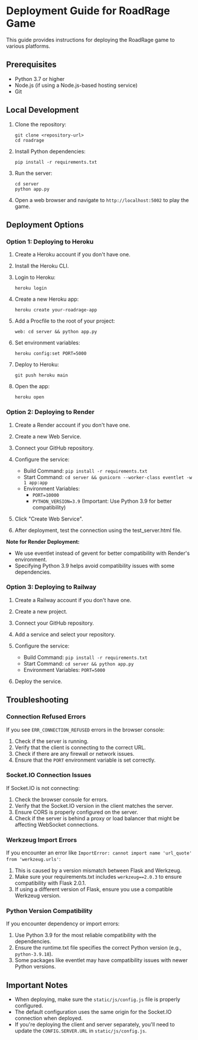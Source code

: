 # Deployment Guide for RoadRage Game

This guide provides instructions for deploying the RoadRage game to various platforms.

## Prerequisites

- Python 3.7 or higher
- Node.js (if using a Node.js-based hosting service)
- Git

## Local Development

1. Clone the repository:
   ```
   git clone <repository-url>
   cd roadrage
   ```

2. Install Python dependencies:
   ```
   pip install -r requirements.txt
   ```

3. Run the server:
   ```
   cd server
   python app.py
   ```

4. Open a web browser and navigate to `http://localhost:5002` to play the game.

## Deployment Options

### Option 1: Deploying to Heroku

1. Create a Heroku account if you don't have one.
2. Install the Heroku CLI.
3. Login to Heroku:
   ```
   heroku login
   ```

4. Create a new Heroku app:
   ```
   heroku create your-roadrage-app
   ```

5. Add a Procfile to the root of your project:
   ```
   web: cd server && python app.py
   ```

6. Set environment variables:
   ```
   heroku config:set PORT=5000
   ```

7. Deploy to Heroku:
   ```
   git push heroku main
   ```

8. Open the app:
   ```
   heroku open
   ```

### Option 2: Deploying to Render

1. Create a Render account if you don't have one.
2. Create a new Web Service.
3. Connect your GitHub repository.
4. Configure the service:
   - Build Command: `pip install -r requirements.txt`
   - Start Command: `cd server && gunicorn --worker-class eventlet -w 1 app:app`
   - Environment Variables: 
     - `PORT=10000`
     - `PYTHON_VERSION=3.9` (Important: Use Python 3.9 for better compatibility)

5. Click "Create Web Service".
6. After deployment, test the connection using the test_server.html file.

**Note for Render Deployment:**
- We use eventlet instead of gevent for better compatibility with Render's environment.
- Specifying Python 3.9 helps avoid compatibility issues with some dependencies.

### Option 3: Deploying to Railway

1. Create a Railway account if you don't have one.
2. Create a new project.
3. Connect your GitHub repository.
4. Add a service and select your repository.
5. Configure the service:
   - Build Command: `pip install -r requirements.txt`
   - Start Command: `cd server && python app.py`
   - Environment Variables: `PORT=5000`

6. Deploy the service.

## Troubleshooting

### Connection Refused Errors

If you see `ERR_CONNECTION_REFUSED` errors in the browser console:

1. Check if the server is running.
2. Verify that the client is connecting to the correct URL.
3. Check if there are any firewall or network issues.
4. Ensure that the `PORT` environment variable is set correctly.

### Socket.IO Connection Issues

If Socket.IO is not connecting:

1. Check the browser console for errors.
2. Verify that the Socket.IO version in the client matches the server.
3. Ensure CORS is properly configured on the server.
4. Check if the server is behind a proxy or load balancer that might be affecting WebSocket connections.

### Werkzeug Import Errors

If you encounter an error like `ImportError: cannot import name 'url_quote' from 'werkzeug.urls'`:

1. This is caused by a version mismatch between Flask and Werkzeug.
2. Make sure your requirements.txt includes `werkzeug==2.0.3` to ensure compatibility with Flask 2.0.1.
3. If using a different version of Flask, ensure you use a compatible Werkzeug version.

### Python Version Compatibility

If you encounter dependency or import errors:

1. Use Python 3.9 for the most reliable compatibility with the dependencies.
2. Ensure the runtime.txt file specifies the correct Python version (e.g., `python-3.9.18`).
3. Some packages like eventlet may have compatibility issues with newer Python versions.

## Important Notes

- When deploying, make sure the `static/js/config.js` file is properly configured.
- The default configuration uses the same origin for the Socket.IO connection when deployed.
- If you're deploying the client and server separately, you'll need to update the `CONFIG.SERVER.URL` in `static/js/config.js`. 